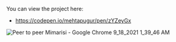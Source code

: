 You can view the project here:
  - https://codepen.io/mehtapugur/pen/zYZeyGx

![Peer to peer Mimarisi - Google Chrome 9_18_2021 1_39_46 AM](https://user-images.githubusercontent.com/24686636/133860874-37ab348f-4655-4c9e-8be2-766f339cab49.png)

